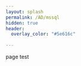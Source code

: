```yaml
---
layout: splash
permalink: /AD/mssql
hidden: true
header:
  overlay_color: "#5e616c"
      
---
```


page test
